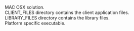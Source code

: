 MAC OSX solution.<br>
CLIENT_FILES directory contains the client application files.<br>
LIBRARY_FILES directory contains the library files.<br>
Platform specific executable.<br>
<br>
